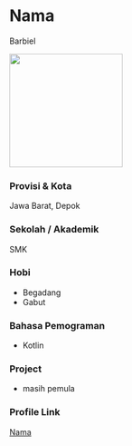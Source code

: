 # Nama
Barbiel

<img src="https://encrypted-tbn0.gstatic.com/images?q=tbn:ANd9GcQdp7PBeiBK5Kn8ke9QGTqVAreUBeBl39FPjg&usqp=CAU" width="200" height="200" align="center"/>

### Provisi & Kota

Jawa Barat, Depok

### Sekolah / Akademik

SMK

### Hobi

- Begadang
- Gabut


### Bahasa Pemograman 

- Kotlin

### Project

- masih pemula

### Profile Link

[Nama](https://github.com/thaariqnst)
